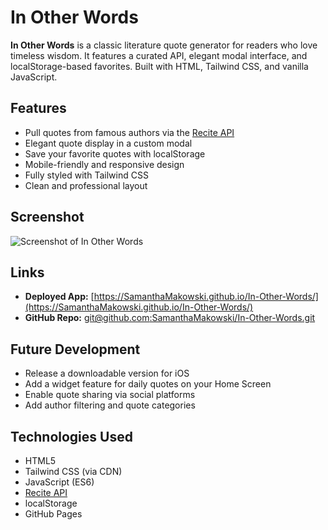 # In Other Words

**In Other Words** is a classic literature quote generator for readers who love timeless wisdom. It features a curated API, elegant modal interface, and localStorage-based favorites. Built with HTML, Tailwind CSS, and vanilla JavaScript.

## Features

- Pull quotes from famous authors via the [Recite API](https://recite-production.up.railway.app)
- Elegant quote display in a custom modal
- Save your favorite quotes with localStorage
- Mobile-friendly and responsive design
- Fully styled with Tailwind CSS
- Clean and professional layout

## Screenshot

![Screenshot of In Other Words](InOtherWordsSC.png)

## Links

- **Deployed App:** [https://SamanthaMakowski.github.io/In-Other-Words/](https://SamanthaMakowski.github.io/In-Other-Words/)
- **GitHub Repo:** [git@github.com:SamanthaMakowski/In-Other-Words.git](git@github.com:SamanthaMakowski/In-Other-Words.git)


## Future Development

- Release a downloadable version for iOS
- Add a widget feature for daily quotes on your Home Screen
- Enable quote sharing via social platforms
- Add author filtering and quote categories

## Technologies Used

- HTML5
- Tailwind CSS (via CDN)
- JavaScript (ES6)
- [Recite API](https://recite-production.up.railway.app)
- localStorage
- GitHub Pages
